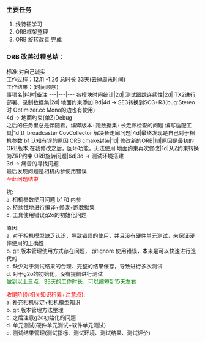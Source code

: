 <!--
 * @Author: Liu Weilong
 * @Date: 2021-01-26 07:49:42
 * @LastEditors: Liu Weilong 
 * @LastEditTime: 2021-01-26 10:38:39
 * @Description: 
-->
### 主要任务
1. 线特征学习
2. ORB框架整理
3. ORB 旋转改善 完成
   




### ORB 改善过程总结：<br>
标准:对自己诚实<br>
工作过程：12.11 -1.26 总时长 33天(去掉周末时间)<br>
工作结果：(时间顺序)<br>
事项名|耗时|备注
---|---|---
各模块时间统计|2d|
测试跟踪连续性|2d|
TX2进行部署、录制数据集|2d|
地面约束添加|9d|4d -> SE3转换到SO3+R3(bug:Stereo时 Optimizer.cc Mono的边也有使用)<br>4d -> 地面约束(单Z)Debug<br> 之后的任务里总是伴随着，编译版本+跑数据集+长走廊检查的问题
编写适配工具|1d|tf_broadcaster CovCollector
解决长走廊问题|4d|最终发现是自己对于相机参数 bf 认知有误的原因
ORB cmake封装|1d|
修改新的ORB|1d|原因是最初的ORB版本,在我修改之后，回环功能，无法使用
地面约束再次修改|1d|从Z约束转换为ZRP约束
ORB旋转问题|6d|3d -> 测试环境搭建<br> 3d -> 痛苦的寻找问题<br>最后发现问题是相机内参使用错误<br><font color="Red">至此问题结束</font>

坑:<br>
a. 相机参数使用问题 bf 和 内参<br>
b. 持续性地进行编译+修改+跑数据集<br>
c. 工具使用错误g2o的初始化问题<br>

原因:<br>
a. 对于相机模型缺乏认识，导致错误的使用，并且没有硬件单元测试，来保证硬件使用的正确性<br>
b. git 版本管理使用方式存在问题，.gitignore 使用错误，本来是可以快速进行迭代的<br>
c. 缺少对于测试结果的合理、完整的结果保存，导致进行多次测试<br>
d. 对于g2o的初始化，没有提前进行测试<br>
<font color="Green">做到以上三点，33天的工作时长，可以缩短到15天左右</font>

<font color="Red">收尾阶段(相关知识积累+注意点):</font><br>
a. 补充相机标定+相机模型知识<br>
b. git 版本管理方法整理<br>
c. 之后注意g2o初始化的问题<br>
d. 单元测试(硬件单元测试+软件单元测试)<br>
e. 测试结果管理(测试指标、测试环境、测试结果、测试评价)<br>
